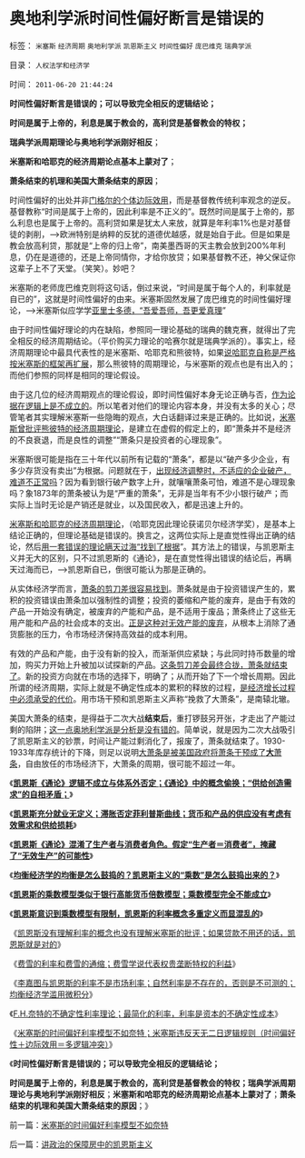 # 奥地利学派时间性偏好断言是错误的

标签： `米塞斯` `经济周期` `奥地利学派` `凯恩斯主义` `时间性偏好` `庞巴维克` `瑞典学派` 

目录： `人权法学和经济学`

时间： `2011-06-20 21:44:24`

**时间性偏好断言是错误的；可以导致完全相反的逻辑结论；**

**时间是属于上帝的，利息是属于教会的，高利贷是基督教会的特权；**

**瑞典学派周期理论与奥地利学派刚好相反**；

**米塞斯和哈耶克的经济周期论点基本上蒙对了**；

**萧条结束的机理和美国大萧条结束的原因**；

时间性偏好的出处并非[门格尔的个体边际效用](../../../2011/2/12/瓦尔拉斯和门格尔的边际概念完全相反.md)，而是基督教传统利率观念的逆反。基督教称“时间是属于上帝的，因此利率是不正义的”。既然时间是属于上帝的，那么利息也是属于上帝的。高利贷如果是犹太人来放，就算是年利率1%也是对基督徒的剥削，——>欧洲特别是纳粹的反犹的道德优越感，就是始自于此。但是如果是教会放高利贷，那就是“上帝的归上帝”，南美墨西哥的天主教会放到200%年利息，仍在是道德的，还是上帝同情你，才给你放贷；如果基督教不还，神父保证你这辈子上不了天堂。（笑笑）。妙吧？

米塞斯的老师庞巴维克则将这句话，倒过来说，“时间是属于每个人的，利率就是自已的”，这就是时间性偏好的由来。米塞斯固然发展了庞巴维克的时间性偏好理论，——>米塞斯似应学学[亚里士多德，“吾爱吾师，吾更爱真理](../../../2010/7/6/亚里士多德的《政治学》预言了两千年中央集权毁灭性.md)”

由于时间性偏好理论的内在缺陷，参照同一理论基础的瑞典的魏克赛，就得出了完全相反的经济周期结论。（平价购买力理论的哈赛尔就是瑞典学派的）。事实上，经济周期理论中最具代表性的是米塞斯、哈耶克和熊彼特，如果[说哈耶克自称是严格按米塞斯的框架再扩展](../../../2011/2/27/新理论推广和奥地利学派的失败.md)，那么熊彼特的周期理论，与米塞斯的观点也是有出入的；而他们参照的同样是相同的理论假设。

由于这几位的经济周期观点的理论假设，即时间性偏好本身无论正确与否，[作为论据在逻辑上是不成立的](../../../2011/2/10/没有抽象就没有经济科学和奥卡姆法则.md)。所以笔者对他们的理论内容本身，并没有太多的关心；尽管笔者其实理解米塞斯一些隐晦的观点，大白话翻译过来是正确的。比如说，[米塞斯曾批评熊彼特的经济周期理论](../../../2011/2/21/熊彼特，一条精滑的鱼.md)，是建立在虚假的假定上的，即“萧条并不是经济的不良衰退，而是良性的调整”“萧条只是投资者的心理现象”。

米塞斯很可能是指在三十年代以前所有记载的“萧条”，都是以“破产多少企业，有多少存货没有卖出”为根据。问题就在于，[出现经济调整时，不适应的企业破产，难道不正常吗](../../../2009/2/25/企业破产之人道主义，国道主义，老板道主义关系.md)？因为看到银行破产数字上升，就嚷嚷萧条可怕，难道不是心理现象吗？象1873年的萧条被认为是“严重的萧条”，无非是当年有不少小银行破产；而实际上当时无论是产销还是就业，以及国民收入，都是迅速上升的。

[米塞斯和哈耶克的经济周期理论](../../../2011/1/27/“发现”了奥地利学派和米塞斯及哈耶克.md)，（哈耶克因此理论获诺贝尔经济学奖），是基本上结论正确的，但理论基础是错误的。换言之，这两位实际上是直觉性得出正确的结论，然后[用一套错误的理论瞒天过海“找到了根据](../../../2011/2/26/哈耶克分子和“民主的权威”.md)”。其方法上的错误，与凯恩斯主义并无大的区别，只不过凯恩斯的《通论》，是在直觉性得出错误的结论后，再瞒天过海而已，——>凯恩斯自已，倒很可能认为那是正确的。

从实体经济学而言，[萧条的剪刀差很容易找到](../../../2009/10/22/休克反应的损失边界和止损.md)。萧条就是由于投资错误产生的，累积的投资错误由萧条加以强制性的调整；投资的萎缩和产能的废弃，是由于有效的产品一开始没有确定，被废弃的产能和产品，是不适用于废品；萧条终止了这些无用产能和产品的社会成本的支出。[正是这种对无效产能的废弃](../../../2009/12/7/谈产能过剩不可能有通货膨胀的谬论.md)，从根本上消除了通货膨胀的压力，令市场经济保持高效益的成本利用。

有效的产品和产能，由于没有新的投入，而渐渐供应紧缺；与此同时持币数量的增加，购买力开始上升被加以试探新的产品。[这条剪刀差会最终合拢，萧条就结束了](http://darthvad.blog.163.com/blog/static/5339947020094100020525/)。新的投资方向就在市场的选择下，明确了；从而开始了下一个增长周期。因此所谓的经济周期，实际上就是不确定性成本的累积的释放的过程，[是经济增长过程中必须承受的代价](../../../2008/4/26/经济危机：A股长期向空的根本因素并没有改变.md)。用市场干预和凯恩斯主义声称“挽救了大萧条”，是南辕北辙。

美国大萧条的结束，是得益于二次大战**结束后**，重打锣鼓另开张，才走出了产能过剩的陷阱；[这一点奥地利学派是分析是没有错的](../../../2011/2/27/新理论推广和奥地利学派的失败.md)。简单说，就是因为二次大战吸引了凯恩斯主义的钞票，时间让产能过剩消化了，报废了，萧条就结束了。1930-1933年库存统计的下降，则足以说明[大萧条是被美国政府将萧条干预成了**大**萧条](../../../2010/12/30/货币主义导致恶性通货膨胀和大萧条.md)，自由放任的市场经济下，大萧条的周期，很可能不超过一年。

《[**凯恩斯《通论》逻辑不成立与体系外否定；《通论》中的概念偷换；“供给创造需求”的自相矛盾；**](../../../2011/6/6/凯恩斯《通论》逻辑不成立和概念偷换.md)》

《[**凯恩斯充分就业无定义；滞胀否定菲利普斯曲线；货币和产品的供应没有考虑有效需求和供给损耗**](../../../2011/6/6/凯恩斯滥用数学掩盖根本性的错误.md)》

《[**凯恩斯《通论》混淆了生产者与消费者角色。假定“生产者＝消费者”，掩藏了“无效生产”的可能性**](../../../2011/6/6/凯恩斯《通论》混淆了生产者和消费者角色.md)》

《[**均衡经济学的均衡是怎么鼓捣的？凯恩斯主义的“乘数”是怎么鼓捣出来的？**](../../../2011/6/6/鼓捣均衡经济学的均衡和凯恩斯主义的乘数.md)》

《[**凯恩斯的乘数模型类似于银行高能货币倍数模型；乘数模型完全不能成立**](../../../2011/6/7/凯恩斯乘数模型源于银行储备金备数模型.md)》

《[**凯恩斯意识到乘数模型有限制，凯恩斯的利率概念多重定义而显混乱的**](../../../2011/6/7/凯恩斯的利率概念混乱.md)》

《[凯恩斯没有理解利率的概念也没有理解米塞斯的批评；如果贷款不用还的话，凯恩斯就是对的](../../../2011/6/7/如果贷款是不用还的，凯恩斯可以是对的.md)》

《[费雪的利率和费雪的通缩；费雪学说代表权贵垄断特权的利益](../../../2011/6/15/费雪低利率和通缩论代表了权贵垄断特权的利益.md)》

《[李嘉图与凯恩斯的利率不是市场利率；自然利率是不存在的，否则是不可测的；均衡经济学滥用微积分](../../../2011/6/20/管理层应反思为“A股机构化”而妖魔化散户.md)》

《[F.H.奈特的不确定性利率理论；最简化的利率，利率是资本的不确定性成本](../../../2011/6/20/F.H.奈特的不确定性利率理论；最简化的利率，利率是资本的不确定性成本.md)》

《[米塞斯的时间偏好利率模型不如奈特；米塞斯违反天无二日逻辑规则（时间偏好性＋边际效用＝多逻辑冲突）](../../../2011/6/20/米塞斯的时间偏好利率模型不如奈特.md)》

《**时间性偏好断言是错误的；可以导致完全相反的逻辑结论；**

**时间是属于上帝的，利息是属于教会的，高利贷是基督教会的特权；瑞典学派周期理论与奥地利学派刚好相反**；**米塞斯和哈耶克的经济周期论点基本上蒙对了**；**萧条结束的机理和美国大萧条结束的原因**；》



前一篇：[米塞斯的时间偏好利率模型不如奈特](../../../2011/6/20/米塞斯的时间偏好利率模型不如奈特.md)

后一篇：[讲政治的保障房中的凯恩斯主义](../../../2011/6/21/讲政治的保障房中的凯恩斯主义.md)